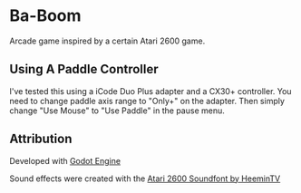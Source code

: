# Ba-Boom
Arcade game inspired by a certain Atari 2600 game.

## Using A Paddle Controller
I've tested this using a iCode Duo Plus adapter and a CX30+ controller. You need to 
change paddle axis range to "Only+" on the adapter. Then simply change "Use Mouse" to "Use Paddle"
in the pause menu. 

## Attribution
Developed with [Godot Engine](https://godotengine.org/)

Sound effects were created with the [Atari 2600 Soundfont by HeeminTV](https://musical-artifacts.com/artifacts/2164) 
